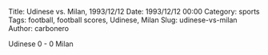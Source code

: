 Title: Udinese vs. Milan, 1993/12/12
Date: 1993/12/12 00:00
Category: sports
Tags: football, football scores, Udinese, Milan
Slug: udinese-vs-milan
Author: carbonero


Udinese 0 - 0 Milan
